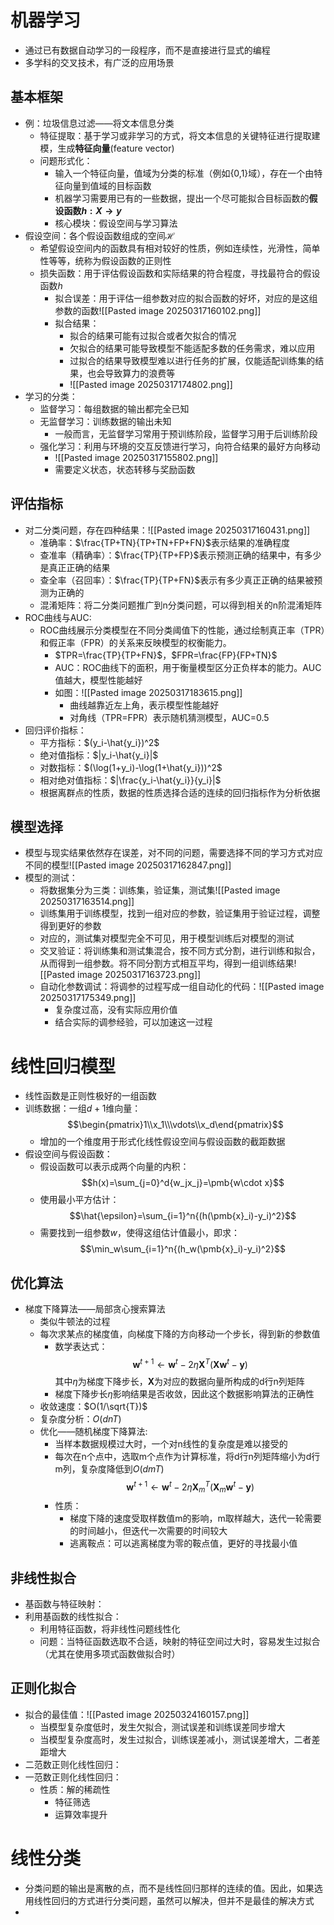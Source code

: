 # 机器学习
- 通过已有数据自动学习的一段程序，而不是直接进行显式的编程
- 多学科的交叉技术，有广泛的应用场景
## 基本框架
- 例：垃圾信息过滤——将文本信息分类
	- 特征提取：基于学习或非学习的方式，将文本信息的关键特征进行提取建模，生成**特征向量**(feature vector)
	- 问题形式化：
		- 输入一个特征向量，值域为分类的标准（例如{0,1}域），存在一个由特征向量到值域的目标函数
		- 机器学习需要用已有的一些数据，提出一个尽可能拟合目标函数的**假设函数$h:X\rightarrow y$**
		- 核心模块：假设空间与学习算法
- 假设空间：各个假设函数组成的空间$\mathcal{H}$
	- 希望假设空间内的函数具有相对较好的性质，例如连续性，光滑性，简单性等等，统称为假设函数的正则性
	- 损失函数：用于评估假设函数和实际结果的符合程度，寻找最符合的假设函数$h$
		- 拟合误差：用于评估一组参数对应的拟合函数的好坏，对应的是这组参数的函数![[Pasted image 20250317160102.png]]
		- 拟合结果：
			- 拟合的结果可能有过拟合或者欠拟合的情况
			- 欠拟合的结果可能导致模型不能适配多数的任务需求，难以应用
			- 过拟合的结果导致模型难以进行任务的扩展，仅能适配训练集的结果，也会导致算力的浪费等
			- ![[Pasted image 20250317174802.png]]
- 学习的分类：
	- 监督学习：每组数据的输出都完全已知
	- 无监督学习：训练数据的输出未知
		- 一般而言，无监督学习常用于预训练阶段，监督学习用于后训练阶段
	- 强化学习：利用与环境的交互反馈进行学习，向符合结果的最好方向移动
		- ![[Pasted image 20250317155802.png]]
		- 需要定义状态，状态转移与奖励函数
## 评估指标
- 对二分类问题，存在四种结果：![[Pasted image 20250317160431.png]]
	- 准确率：$\frac{TP+TN}{TP+TN+FP+FN}$表示结果的准确程度
	- 查准率（精确率）：$\frac{TP}{TP+FP}$表示预测正确的结果中，有多少是真正正确的结果
	- 查全率（召回率）：$\frac{TP}{TP+FN}$表示有多少真正正确的结果被预测为正确的
	- 混淆矩阵：将二分类问题推广到n分类问题，可以得到相关的n阶混淆矩阵
- ROC曲线与AUC:
	- ROC曲线展示分类模型在不同分类阈值下的性能，通过绘制真正率（TPR）和假正率（FPR）的关系来反映模型的权衡能力。
		- $TPR=\frac{TP}{TP+FN}$，$FPR=\frac{FP}{FP+TN}$
		- AUC：​ROC曲线下的面积，用于衡量模型区分正负样本的能力。AUC值越大，模型性能越好
		- 如图：![[Pasted image 20250317183615.png]]
			- 曲线越靠近左上角，表示模型性能越好
			- 对角线（TPR=FPR）表示随机猜测模型，AUC=0.5
- 回归评价指标：
	- 平方指标：$(y_i-\hat{y_i})^2$
	- 绝对值指标：$|y_i-\hat{y_i}|$
	- 对数指标：$(\log(1+y_i)-\log(1+\hat{y_i}))^2$
	- 相对绝对值指标：$|\frac{y_i-\hat{y_i}}{y_i}|$
	- 根据离群点的性质，数据的性质选择合适的连续的回归指标作为分析依据
## 模型选择
- 模型与现实结果依然存在误差，对不同的问题，需要选择不同的学习方式对应不同的模型![[Pasted image 20250317162847.png]]
- 模型的测试：
	- 将数据集分为三类：训练集，验证集，测试集![[Pasted image 20250317163514.png]]
	- 训练集用于训练模型，找到一组对应的参数，验证集用于验证过程，调整得到更好的参数
	- 对应的，测试集对模型完全不可见，用于模型训练后对模型的测试
	- 交叉验证：将训练集和测试集混合，按不同方式分割，进行训练和拟合，从而得到一组参数。将不同分割方式相互平均，得到一组训练结果![[Pasted image 20250317163723.png]]
	- 自动化参数调试：将调参的过程写成一组自动化的代码：![[Pasted image 20250317175349.png]]
		- 复杂度过高，没有实际应用价值
		- 结合实际的调参经验，可以加速这一过程
# 线性回归模型
- 线性函数是正则性极好的一组函数
- 训练数据：一组$d+1$维向量：$$\begin{pmatrix}1\\x_1\\\vdots\\x_d\end{pmatrix}$$
	- 增加的一个维度用于形式化线性假设空间与假设函数的截距数据
- 假设空间与假设函数：
	- 假设函数可以表示成两个向量的内积：$$h(x)=\sum_{j=0}^d{w_jx_j}=\pmb{w\cdot x}$$
	- 使用最小平方估计：$$\hat{\epsilon}=\sum_{i=1}^n{(h(\pmb{x}_i)-y_i)^2}$$
	- 需要找到一组参数$w$，使得这组估计值最小，即求：$$\min_w\sum_{i=1}^n{(h_w(\pmb{x}_i)-y_i)^2}$$
## 优化算法
- 梯度下降算法——局部贪心搜索算法
	- 类似牛顿法的过程
	- 每次求某点的梯度值，向梯度下降的方向移动一个步长，得到新的参数值
		- 数学表达式：$$\pmb{w}^{t+1}\leftarrow \pmb{w}^{t}-2\eta \pmb{X}^T(\pmb{Xw}^t-\pmb{y})$$其中$\eta$为梯度下降步长，$\pmb{X}$为对应的数据向量所构成的d行n列矩阵
		- 梯度下降步长$\eta$影响结果是否收敛，因此这个数据影响算法的正确性
	- 收敛速度：$O(1/\sqrt{T})$
	- 复杂度分析：$O(dnT)$
	- 优化——随机梯度下降算法:
		- 当样本数据规模过大时，一个对n线性的复杂度是难以接受的
		- 每次在n个点中，选取m个点作为计算标准，将d行n列矩阵缩小为d行m列，复杂度降低到$O(dmT)$ $$\pmb{w}^{t+1}\leftarrow \pmb{w}^{t}-2\eta \pmb{X}_m^T(\pmb{X}_m\pmb{w}^t-\pmb{y})$$
		- 性质：
			- 梯度下降的速度受取样数值m的影响，m取样越大，迭代一轮需要的时间越小，但迭代一次需要的时间较大
			- 逃离鞍点：可以逃离梯度为零的鞍点值，更好的寻找最小值
## 非线性拟合
- 基函数与特征映射：
- 利用基函数的线性拟合：
	- 利用特征函数，将非线性问题线性化
	- 问题：当特征函数选取不合适，映射的特征空间过大时，容易发生过拟合（尤其在使用多项式函数做拟合时）
## 正则化拟合
- 拟合的最佳值：![[Pasted image 20250324160157.png]]
	- 当模型复杂度低时，发生欠拟合，测试误差和训练误差同步增大
	- 当模型复杂度高时，发生过拟合，训练误差减小，测试误差增大，二者差距增大
- 二范数正则化线性回归：
- 一范数正则化线性回归：
	- 性质：解的稀疏性
		- 特征筛选
		- 运算效率提升
# 线性分类
- 分类问题的输出是离散的点，而不是线性回归那样的连续的值。因此，如果选用线性回归的方式进行分类问题，虽然可以解决，但并不是最佳的解决方式
- 
